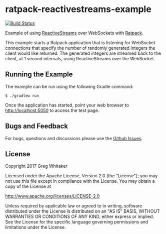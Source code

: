 # ratpack-reactivestreams-example
[![Build Status](https://travis-ci.org/gregwhitaker/ratpack-reactivestreams-example.svg?branch=master)](https://travis-ci.org/gregwhitaker/ratpack-reactivestreams-example)

Example of using [ReactiveStreams](http://www.reactive-streams.org/) over WebSockets with [Ratpack](https://ratpack.io/).

This example starts a Ratpack application that is listening for WebSocket connections that specify the number of randomly 
generated integers the client would like returned.  The generated integers are streamed back to the client, at 1 second 
intervals, using ReactiveStreams over the WebSocket.

## Running the Example
The example can be run using the following Gradle command:

    $ ./gradlew run

Once the application has started, point your web browser to [http://localhost:5050](http://localhost:5050) to access the test page.

## Bugs and Feedback

For bugs, questions and discussions please use the [Github Issues](https://github.com/gregwhitaker/ratpack-reactivestreams-example/issues).

## License
Copyright 2017 Greg Whitaker

Licensed under the Apache License, Version 2.0 (the "License"); you may not use this file except in compliance with the License. You may obtain a copy of the License at

http://www.apache.org/licenses/LICENSE-2.0

Unless required by applicable law or agreed to in writing, software distributed under the License is distributed on an "AS IS" BASIS, WITHOUT WARRANTIES OR CONDITIONS OF ANY KIND, either express or implied. See the License for the specific language governing permissions and limitations under the License.
